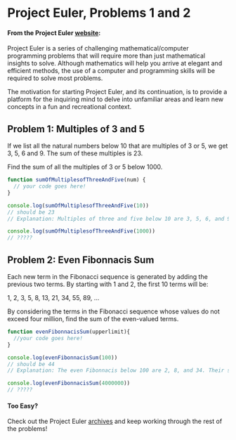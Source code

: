 # Project Euler, Problems 1 and 2

#### From the Project Euler [website](https://projecteuler.net/):
Project Euler is a series of challenging mathematical/computer programming problems that will require more than just mathematical insights to solve. Although mathematics will help you arrive at elegant and efficient methods, the use of a computer and programming skills will be required to solve most problems.

The motivation for starting Project Euler, and its continuation, is to provide a platform for the inquiring mind to delve into unfamiliar areas and learn new concepts in a fun and recreational context.

## Problem 1: Multiples of 3 and 5

If we list all the natural numbers below 10 that are multiples of 3 or 5, we get 3, 5, 6 and 9. The sum of these multiples is 23.

Find the sum of all the multiples of 3 or 5 below 1000.

```javascript
function sumOfMultiplesofThreeAndFive(num) {
  // your code goes here! 
}

console.log(sumOfMultiplesofThreeAndFive(10))
// should be 23
// Explanation: Multiples of three and five below 10 are 3, 5, 6, and 9. The sum of 3, 5, 6 and 9 is 23. 

console.log(sumOfMultiplesofThreeAndFive(1000))
// ?????

```


## Problem 2: Even Fibonnacis Sum

Each new term in the Fibonacci sequence is generated by adding the previous two terms. By starting with 1 and 2, the first 10 terms will be:

1, 2, 3, 5, 8, 13, 21, 34, 55, 89, ...

By considering the terms in the Fibonacci sequence whose values do not exceed four million, find the sum of the even-valued terms.

```javascript
function evenFibonnacisSum(upperlimit){
  //your code goes here!
}

console.log(evenFibonnacisSum(100))
// should be 44
// Explanation: The even Fibonnacis below 100 are 2, 8, and 34. Their sum is 44. 

console.log(evenFibonnacisSum(4000000))
// ?????
```


#### Too Easy? 

Check out the Project Euler [archives](https://projecteuler.net/archives) and keep working through the rest of the problems! 
